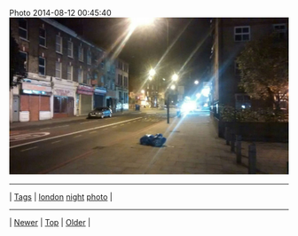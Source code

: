 <!--
title: Photo 2014-08-12 00
date: 2020-06-28T15:02:25.113Z
tags: london, night, photo
-->












Photo 2014-08-12 00:45:40
![](94483495857-0.jpg)

<!--BOTTOM-POST-NAVIGATION-->
---

| [Tags](tags.md) | [london](tag-london.md) [night](tag-night.md) [photo](tag-photo.md) |

---

| [Newer](94080388942.md) | [Top](index.md) | [Older](94633761362.md) |